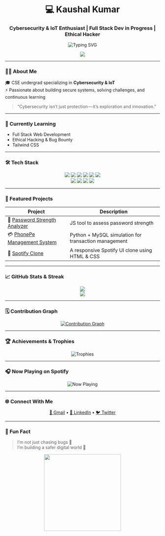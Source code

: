 <h1 align="center">💻 Kaushal Kumar</h1>
<h3 align="center">Cybersecurity & IoT Enthusiast | Full Stack Dev in Progress | Ethical Hacker</h3>

<p align="center">
  <img src="https://readme-typing-svg.herokuapp.com?font=Fira+Code&pause=1000&center=true&vCenter=true&color=36BCF7&width=450&lines=Welcome+to+my+GitHub!;Cybersecurity+is+my+passion!;Learning+%7C+Building+%7C+Securing" alt="Typing SVG" />
</p>

<p align="center">
  <img src="https://visitcount.itsvg.in/api?id=Kaushalkumar012&label=Profile%20Views&color=6&icon=0" />
</p>

---

### 🧑‍💻 About Me  
🎓 CSE undergrad specializing in **Cybersecurity & IoT**  
⚡ Passionate about building secure systems, solving challenges, and continuous learning  

> “Cybersecurity isn’t just protection — it’s exploration and innovation.”  

---

### 🌱 Currently Learning
- Full Stack Web Development  
- Ethical Hacking & Bug Bounty  
- Tailwind CSS  

---

### 🛠️ Tech Stack  

<p align="center">
  <img src="https://img.shields.io/badge/Java-%23ED8B00.svg?style=flat&logo=java&logoColor=white"/>
  <img src="https://img.shields.io/badge/Python-%2314354C.svg?style=flat&logo=python&logoColor=white"/>
  <img src="https://img.shields.io/badge/JavaScript-%23F7DF1E.svg?style=flat&logo=javascript&logoColor=black"/>
  <img src="https://img.shields.io/badge/HTML5-%23E34F26.svg?style=flat&logo=html5&logoColor=white"/>
  <img src="https://img.shields.io/badge/CSS3-%231572B6.svg?style=flat&logo=css3&logoColor=white"/>
  <img src="https://img.shields.io/badge/Tailwind_CSS-%2306B6D4.svg?style=flat&logo=tailwind-css&logoColor=white"/>
  <br/>
  <img src="https://img.shields.io/badge/Linux-%23000000.svg?style=flat&logo=linux&logoColor=white"/>
  <img src="https://img.shields.io/badge/MySQL-%2300f.svg?style=flat&logo=mysql&logoColor=white"/>
  <img src="https://img.shields.io/badge/Git-%23F05033.svg?style=flat&logo=git&logoColor=white"/>
  <img src="https://img.shields.io/badge/VS_Code-%23007ACC.svg?style=flat&logo=visual-studio-code&logoColor=white"/>
</p>

---

### 📂 Featured Projects

| Project | Description |
|--------|-------------|
| 🔐 [Password Strength Analyzer](https://github.com/Kaushalkumar012/Password-Strength-Analyzer) | JS tool to assess password strength |
| 💳 [PhonePe Management System](https://github.com/Kaushalkumar012/PhonePe-Management-System) | Python + MySQL simulation for transaction management |
| 🎵 [Spotify Clone](https://github.com/Kaushalkumar012/SPOTIFY_CLONE) | A responsive Spotify UI clone using HTML & CSS |

---

### 📈 GitHub Stats & Streak

<p align="center">
  <img src="https://github-readme-stats.vercel.app/api?username=Kaushalkumar012&show_icons=true&theme=dark&hide_border=true&count_private=true" />
  <br/>
  <img src="https://github-readme-streak-stats.herokuapp.com/?user=Kaushalkumar012&theme=dark&hide_border=true" />
</p>

---

### 🗓️ Contribution Graph

<p align="center">
  <a href="https://github.com/Kaushalkumar012">
    <img src="https://github-contribution-graph.vercel.app/api/?username=Kaushalkumar012&theme=github-dark&hide_border=true" alt="Contribution Graph" />
  </a>
</p>

---

### 🏆 Achievements & Trophies

<p align="center">
  <img src="https://github-profile-trophy.vercel.app/?username=Kaushalkumar012&theme=darkhub&no-bg=true&no-frame=true&row=1" alt="Trophies"/>
</p>

---

### 🎧 Now Playing on Spotify

<p align="center">
  <img src="https://kaushal-nowplaying.vercel.app/api/now-playing" alt="Now Playing" />
</p>

---

### 🌐 Connect With Me

<p align="center">
  <a href="mailto:kaushalkumar00200@gmail.com">📧 Gmail</a> •
  <a href="https://www.linkedin.com/in/kaushal00200">💼 LinkedIn</a> •
  <a href="https://x.com/Kaushal00200">🐦 Twitter</a>
</p>

---

### 🎯 Fun Fact

> I’m not just chasing bugs 🐞  
> I’m building a safer digital world 🔐  

<p align="center">
  <img src="https://media.giphy.com/media/3o7aCVp4zE5tOfh9Vm/giphy.gif" width="250" />
</p>
